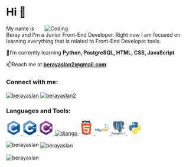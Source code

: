<h1 align="left">Hi 👋</h1>
<img align="right" alt="Coding" width="400" src="https://media.tenor.com/BJ-9w-MUVCMAAAAC/tis100-sad.gif">

My name is Beray and I'm a Junior Front-End Developer. Right now I am focused on learning everything that is related to Front-End Developer tools. 

🌱I’m currently learning **Python, PostgreSQL, HTML, CSS, JavaScript**

📫Reach me at **berayaslan2@gmail.com**


<h3 align="left">Connect with me:</h3>
<p align="left">
<a href="https://linkedin.com/in/berayaslan" target="blank"><img align="center" src="https://raw.githubusercontent.com/rahuldkjain/github-profile-readme-generator/master/src/images/icons/Social/linked-in-alt.svg" alt="berayaslan" height="30" width="40" /></a>
<a href="https://www.hackerrank.com/berayaslan2" target="blank"><img align="center" src="https://raw.githubusercontent.com/rahuldkjain/github-profile-readme-generator/master/src/images/icons/Social/hackerrank.svg" alt="berayaslan2" height="30" width="40" /></a>
</p>

<h3 align="left">Languages and Tools:</h3>
<p align="left"> <a href="https://www.cprogramming.com/" target="_blank" rel="noreferrer"> <img src="https://raw.githubusercontent.com/devicons/devicon/master/icons/c/c-original.svg" alt="c" width="40" height="40"/> </a> <a href="https://www.w3schools.com/cpp/" target="_blank" rel="noreferrer"> <img src="https://raw.githubusercontent.com/devicons/devicon/master/icons/cplusplus/cplusplus-original.svg" alt="cplusplus" width="40" height="40"/> </a> <a href="https://www.w3schools.com/cs/" target="_blank" rel="noreferrer"> <img src="https://raw.githubusercontent.com/devicons/devicon/master/icons/csharp/csharp-original.svg" alt="csharp" width="40" height="40"/> </a> <a href="https://www.djangoproject.com/" target="_blank" rel="noreferrer"> <img src="https://cdn.worldvectorlogo.com/logos/django.svg" alt="django" width="40" height="40"/> </a> <a href="https://www.w3.org/html/" target="_blank" rel="noreferrer"> <img src="https://raw.githubusercontent.com/devicons/devicon/master/icons/html5/html5-original-wordmark.svg" alt="html5" width="40" height="40"/> </a> <a href="https://www.mysql.com/" target="_blank" rel="noreferrer"> <img src="https://raw.githubusercontent.com/devicons/devicon/master/icons/mysql/mysql-original-wordmark.svg" alt="mysql" width="40" height="40"/> </a> <a href="https://www.postgresql.org" target="_blank" rel="noreferrer"> <img src="https://raw.githubusercontent.com/devicons/devicon/master/icons/postgresql/postgresql-original-wordmark.svg" alt="postgresql" width="40" height="40"/> </a> <a href="https://www.python.org" target="_blank" rel="noreferrer"> <img src="https://raw.githubusercontent.com/devicons/devicon/master/icons/python/python-original.svg" alt="python" width="40" height="40"/> </a> </p>

<p><img align="left" src="https://github-readme-stats.vercel.app/api/top-langs?username=berayaslan&show_icons=true&locale=en&layout=compact" alt="berayaslan" /></p>

<p>&nbsp;<img align="center" src="https://github-readme-stats.vercel.app/api?username=berayaslan&show_icons=true&locale=en" alt="berayaslan" /></p>

<p><img align="center" src="https://github-readme-streak-stats.herokuapp.com/?user=berayaslan&" alt="berayaslan" /></p>
